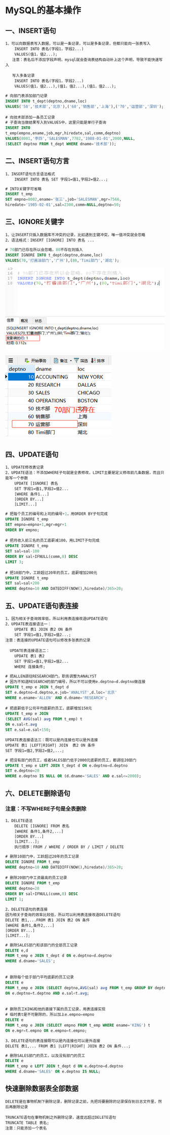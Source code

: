 # MySQL的基本操作

## 一、INSERT语句
    1、可以向数据表写入数据，可以是一条记录，可以是多条记录，但都只能向一张表写入
        INSERT INTO 表名(字段1，字段2...)
        VALUES(值1，值2...);
       注意：表名后不添加字段声明，mysql就会查询表结构自动补上这个声明，导致不能快速写入
       
       写入多条记录
        INSERT INTO 表名(字段1，字段2...)
        VALUES(值1，值2...),(值1，值2...),(值1，值2...);
       
```sql
# 向部门表添加部门记录
INSERT INTO t_dept(deptno,dname,loc)
VALUES('50','技术部','北京'),('60','销售部','上海'),('70','运营部','深圳');

# 向技术部添加一条员工记录
# 子查询当做结果写入到VALUES中，这里只能是单行子查询
INSERT INTO 
t_emp(empno,ename,job,mgr,hiredate,sal,comm,deptno)
VALUES(8001,'李四','SALESMAN',7782,'1988-01-01',2000,NULL,
(SELECT deptno FROM t_dept WHERE dname='技术部'));
```

## 二、INSERT语句方言
    1、INSERT语句方言语法格式
        INSERT INTO 表名 SET 字段1=值1,字段2=值2...;
        
```sql
# INTO关键字可省略
INSERT t_emp
SET empno=8002,ename='张三',job='SALESMAN',mgr=7566,
hiredate='1985-02-01',sal=2300,comm=NULL,deptno=50;
```
      
## 三、IGNORE关键字
    1、让INSERT只插入数据库不冲突的记录，比如遇到主键冲突，唯一值冲突就会忽略
    2、语法格式：INSERT [IGNORE] INTO 表名 ... 
    
```sql
# 70部门已存在所以会忽略，80不存在则插入
INSERT IGNORE INTO t_dept(deptno,dname,loc)
VALUES(70,'打酱油部门','广州'),(80,'Timi部门','湖北');
```

![ignore关键字](./img/ignore关键字01.png)

![ignore关键字](./img/ignore关键字02.png)

## 四、UPDATE语句
    1、UPDATE修改表记录
    2、UPDATE语法：不添加WHERE子句就是全表修改，LIMIT主要是定义修改前几条数据，而且只能写一个参数
        UPDATE [IGNORE] 表名
        SET 字段1=值1,字段2=值2...
        [WHERE 条件1...]
        [ORDER BY...]
        [LIMIT...]
        
```sql
# 把每个员工的编号和上司的编号+1，用ORDER BY子句完成
UPDATE IGNORE t_emp
SET empno=empno+1,mgr=mgr+1
ORDER BY empno;

# 把月收入前三名的员工底薪减100，用LIMIT子句完成
UPDATE IGNORE t_emp 
SET sal=sal-100
ORDER BY sal+IFNULL(comm,0) DESC
LIMIT 3;

# 把10部门中，工龄超过20年的员工，底薪增加200元
UPDATE IGNORE t_emp
SET sal=sal+200
WHERE deptno=10 AND DATEDIFF(NOW(),hiredate)/365>20;
```

## 五、UPDATE语句表连接
    1、因为相关子查询效率低，所以利用表连接改造UPDATE语句
    2、UPDATE表连接语法一：
        UPDATE 表1 JOIN 表2 ON 条件
        SET 字段1=值1,字段2=值2...;
    注意：表连接的UPDATE语句可以修改多张表的记录
    
      UPDATE表连接语法二：
        UPDATE 表1 表2
        SET 字段1=值1,字段2=值2...
        WHERE 连接条件; 
        
```sql
# 把ALLEN调往RESEARCH部门，职务调整为ANALYST
# 因为不知道RESEARCH的部门编号，所以不可以使用e.deptno=d.deptno做连接
UPDATE t_emp e JOIN t_dept d
SET e.deptno=d.deptno,e.job='ANALYST',d.loc='北京'
WHERE e.ename='ALLEN' AND d.dname='RESEARCH';

# 把底薪低于公司平均底薪的员工，底薪增加150元
UPDATE t_emp e JOIN 
(SELECT AVG(sal) avg FROM t_emp) t
ON e.sal<t.avg
SET e.sal=e.sal+150;
```
    UPDATE表连接语法三：既可以是内连接也可以是外连接
    UPDATE 表1 |LEFT|RIGHT| JOIN  表2 ON 条件
    SET 字段1=值2,字段2=值2,...;
    
```sql
# 把没有部门的员工，或者SALES部门低于2000元底薪的员工，都调往20部门
UPDATE t_emp e LEFT JOIN t_dept d ON e.deptno=d.deptno
SET e.deptno=20
WHERE e.deptno IS NULL OR (d.dname='SALES' AND e.sal<=2000);
```

## 六、DELETE删除语句
### 注意：不写WHERE子句是全表删除
    1、DELETE语法
        DELETE [IGNORE] FROM 表名
        [WHERE 条件1,条件2,...]
        [ORDER BY...]
        [LIMIT...];
        执行顺序：FROM / WHERE / ORDER BY / LIMIT / DELETE
    
```sql
# 删除10部门中，工龄超过20年的员工记录
DELETE IGNORE FROM t_emp
WHERE deptno=10 AND DATEDIFF(NOW(),hiredate)/365>20;

# 删除20部门中工资最高的员工记录
DELETE IGNORE FROM t_emp
WHERE deptno=20
ORDER BY sal+IFNULL(comm,0) DESC
LIMIT 1;
```

    2、DELETE语句的表连接
    因为相关子查询的效率比较低，所以可以利用表连接改造DELETE语句
    DELETE 表1,...FROM 表1 JOIN 表2 ON 条件
    [WHERE 条件1,条件2,...]
    [ORDER BY...]
    [LIMIT...];
    
```sql
# 删除SALES部门和该部门的全部员工记录
DELETE e,d
FROM t_emp e JOIN t_dept d ON e.deptno=d.deptno
WHERE d.dname='SALES';


# 删除每个低于部门平均底薪的员工记录
DELETE e
FROM t_emp e JOIN (SELECT deptno,AVG(sal) avg FROM t_emp GROUP BY deptno) t 
ON e.deptno=t.deptno AND e.sal<t.avg;


# 删除员工KING和他的直接下属的员工记录，用表连接实现
# 临时表t是不可删除的，所以加上e.empno=empno
DELETE e
FROM t_emp e JOIN (SELECT empno FROM t_emp WHERE ename='KING') t
ON e.mgr=t.empno OR e.empno=t.empno;
```

    3、DELETE语句的表连接既可以是内连接也可以是外连接
    DELETE 表1,... FROM 表1 |LEFT|RIGHT| JOIN 表2 ON 条件...;
    
```sql
# 删除SALES部门的员工，以及没有部门的员工
DELETE e
FROM t_emp e LEFT JOIN t_dept d ON e.deptno=d.deptno
WHERE d.dname='SALES' OR e.deptno IS NULL;
```
    
## 快速删除数据表全部数据
    DELETE是在事物机制下删除记录，删除记录之前，先把将要删除的记录保存到日志文件里，然后再删除记录
    
    TRUNCATE语句在事物机制之外删除记录，速度远超过DELETE语句
    TRUNCATE TABLE 表名;
    注意：只能添加一个表名
    
     
    


